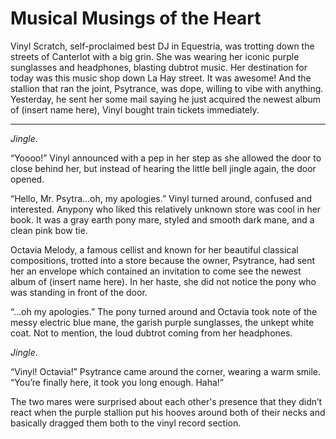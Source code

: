 # Musical Musings of the Heart

Vinyl Scratch, self-proclaimed best DJ in Equestria, was trotting down the streets of Canterlot with a big grin. She was wearing her iconic purple sunglasses and headphones, blasting dubtrot music. Her destination for today was this music shop down La Hay street. It was awesome! And the stallion that ran the joint, Psytrance, was dope, willing to vibe with anything. Yesterday, he sent her some mail saying he just acquired the newest album of (insert name here), Vinyl bought train tickets immediately.


---

_Jingle_.

“Yoooo!” Vinyl announced with a pep in her step as she allowed the door to close behind her, but instead of hearing the little bell jingle again, the door opened. 

“Hello, Mr. Psytra…oh, my apologies.” Vinyl turned around, confused and interested. Anypony who liked this relatively unknown store was cool in her book. It was a gray earth pony mare, styled and smooth dark mane, and a clean pink bow tie. 

Octavia Melody, a famous cellist and known for her beautiful classical compositions, trotted into a store because the owner, Psytrance, had sent her an envelope which contained an invitation to come see the newest album of (insert name here). In her haste, she did not notice the pony who was standing in front of the door.

“…oh my apologies.” The pony turned around and Octavia took note of the messy electric blue mane, the garish purple sunglasses, the unkept white coat. Not to mention, the loud dubtrot coming from her headphones. 

_Jingle_.

“Vinyl! Octavia!” Psytrance came around the corner, wearing a warm smile. “You’re finally here, it took you long enough. Haha!” 

The two mares were surprised about each other's presence that they didn’t react when the purple stallion put his hooves around both of their necks and basically dragged them both to the vinyl record section.

